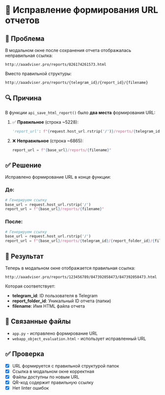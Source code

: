# 🔧 Исправление формирования URL отчетов

## 🐛 Проблема
В модальном окне после сохранения отчета отображалась неправильная ссылка:
```
http://aaadviser.pro/reports/826174261573.html
```

Вместо правильной структуры:
```
http://aaadviser.pro/reports/{telegram_id}/{report_id}/{filename}
```

## 🔍 Причина
В функции `api_save_html_report()` было **два места** формирования URL:

1. ✅ **Правильное** (строка ~5228):
   ```python
   'report_url': f"{request.host_url.rstrip('/')}/reports/{telegram_id}/{report_folder_id}/{filename}"
   ```

2. ❌ **Неправильное** (строка ~6865):
   ```python
   report_url = f"{base_url}/reports/{filename}"
   ```

## ✅ Решение
Исправлено формирование URL в конце функции:

### До:
```python
# Генерируем ссылку
base_url = request.host_url.rstrip('/')
report_url = f"{base_url}/reports/{filename}"
```

### После:
```python
# Генерируем ссылку
base_url = request.host_url.rstrip('/')
report_url = f"{base_url}/reports/{telegram_id}/{report_folder_id}/{filename}"
```

## 🎯 Результат
Теперь в модальном окне отображается правильная ссылка:
```
http://aaadviser.pro/reports/123456789/847392058473/847392058473.html
```

Которая соответствует:
- **telegram_id**: ID пользователя в Telegram
- **report_folder_id**: Уникальный ID отчета (папки)
- **filename**: Имя HTML файла отчета

## 🔗 Связанные файлы
- `app.py` - исправлено формирование URL
- `webapp_object_evaluation.html` - использует исправленный URL

## ✅ Проверка
- [x] URL формируется с правильной структурой папок
- [x] Ссылка в модальном окне корректная
- [x] Файлы доступны по новым URL
- [x] QR-код содержит правильную ссылку
- [x] Нет linter ошибок
